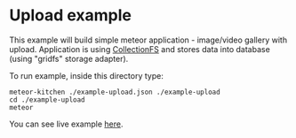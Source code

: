 Upload example
===============

This example will build simple meteor application - image/video gallery with upload.
Application is using <a href="https://github.com/CollectionFS/Meteor-CollectionFS" target="_blank">CollectionFS</a> and stores data into database (using "gridfs" storage adapter).

To run example, inside this directory type:

```
meteor-kitchen ./example-upload.json ./example-upload
cd ./example-upload
meteor
```

You can see live example <a href="http://generator-upload.meteor.com" target="_blank">here</a>.
